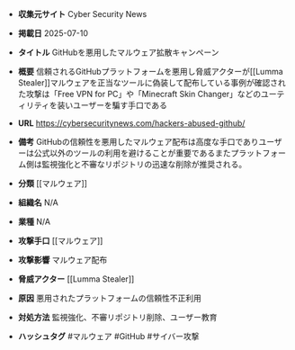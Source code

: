 - **収集元サイト**
Cyber Security News

- **掲載日**
2025-07-10

- **タイトル**
GitHubを悪用したマルウェア拡散キャンペーン

- **概要**
信頼されるGitHubプラットフォームを悪用し脅威アクターが[[Lumma Stealer]]マルウェアを正当なツールに偽装して配布している事例が確認された攻撃は「Free VPN for PC」や「Minecraft Skin Changer」などのユーティリティを装いユーザーを騙す手口である

- **URL**
https://cybersecuritynews.com/hackers-abused-github/

- **備考**
GitHubの信頼性を悪用したマルウェア配布は高度な手口でありユーザーは公式以外のツールの利用を避けることが重要であるまたプラットフォーム側は監視強化と不審なリポジトリの迅速な削除が推奨される。

- **分類**
[[マルウェア]]

- **組織名**
N/A

- **業種**
N/A

- **攻撃手口**
[[マルウェア]]

- **攻撃影響**
マルウェア配布

- **脅威アクター**
[[Lumma Stealer]]

- **原因**
悪用されたプラットフォームの信頼性不正利用

- **対処方法**
監視強化、不審リポジトリ削除、ユーザー教育

- **ハッシュタグ**
#マルウェア #GitHub #サイバー攻撃
